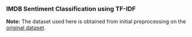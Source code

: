 ### IMDB Sentiment Classification using TF-IDF
**Note:** The dataset used here is obtained from initial preprocessing on the [original dataset](http://ai.stanford.edu/~amaas/data/sentiment/).
